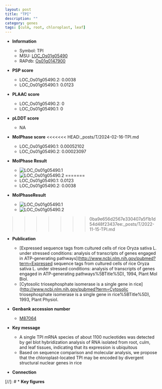 ```yaml
---
layout: post
title: "TPI"
description: ""
category: genes
tags: [culm, root, chloroplast, leaf]
---
```


* **Information**  
    + Symbol: TPI  
    + MSU: [LOC_Os01g05490](http://rice.plantbiology.msu.edu/cgi-bin/ORF_infopage.cgi?orf=LOC_Os01g05490)  
    + RAPdb: [Os01g0147900](http://rapdb.dna.affrc.go.jp/viewer/gbrowse_details/irgsp1?name=Os01g0147900)  

* **PSP score**  
    + LOC_Os01g05490.2: 0.0038 
    + LOC_Os01g05490.1: 0.0123 

* **PLAAC score**  
    + LOC_Os01g05490.2: 0 
    + LOC_Os01g05490.1: 0 

* **pLDDT score**
    + NA


* **MolPhase score**
<<<<<<< HEAD:_posts/T/2024-02-16-TPI.md
    + LOC_Os01g05490.1: 0.00052102
    + LOC_Os01g05490.2: 0.00023097

* **MolPhase Result**
    + ![LOC_Os01g05490.1](https://304243504.github.io/Pictures/LOC_Os01g/LOC_Os01g05490.1.png)
    + ![LOC_Os01g05490.2](https://304243504.github.io/Pictures/LOC_Os01g/LOC_Os01g05490.2.png)
=======
    + LOC_Os01g05490.1: 0.0123
    + LOC_Os01g05490.2: 0.0038

* **MolPhaseResult**
    + ![LOC_Os01g05490.1](https://ricepsp.github.io/pictures/LOC_Os01g/LOC_Os01g05490.1.png)
    + ![LOC_Os01g05490.2](https://ricepsp.github.io/pictures/LOC_Os01g/LOC_Os01g05490.2.png)
>>>>>>> 0ba9e656d2567e330407a5f1b1d54d48f23437ee:_posts/T/2022-11-15-TPI.md

* **Publication**  
    + [Expressed sequence tags from cultured cells of rice Oryza sativa L. under stressed conditions: analysis of transcripts of genes engaged in ATP-generating pathways](http://www.ncbi.nlm.nih.gov/pubmed?term=Expressed sequence tags from cultured cells of rice Oryza sativa L. under stressed conditions: analysis of transcripts of genes engaged in ATP-generating pathways%5BTitle%5D), 1994, Plant Mol Biol.
    + [Cytosolic triosephosphate isomerase is a single gene in rice](http://www.ncbi.nlm.nih.gov/pubmed?term=Cytosolic triosephosphate isomerase is a single gene in rice%5BTitle%5D), 1993, Plant Physiol.

* **Genbank accession number**  
    + [M87064](http://www.ncbi.nlm.nih.gov/nuccore/M87064)

* **Key message**  
    + A single TPI mRNA species of about 1100 nucleotides was detected by gel blot hybridization analysis of RNA isolated from root, culm, and leaf tissues, indicating that its expression is ubiquitous
    + Based on sequence comparison and molecular analysis, we propose that the chloroplast-located TPI may be encoded by divergent structural nuclear genes in rice

* **Connection**  

[//]: # * **Key figures**  



